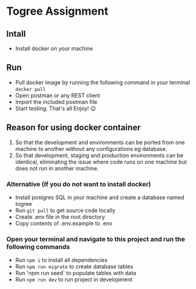 # Togree Assignment

## Intall

- Install docker on your machine

## Run

- Pull docker image by running the following command in your terminal
  `docker pull`
- Open postman or any REST client
- Import the included postman file
- Start testing. That's all Enjoy! :wink:

## Reason for using docker container

1. So that the development and environments can be ported from one machine to another without any configurations eg database.
2. So that development, staging and production environments can be identical, eliminating the issue where code runs on one machine but does not run in another machine.

### Alternative (If you do not want to install docker)

- Install postgres SQL in your machine and create a database named togree
- Run `git pull` to get source code locally
- Create .env file in the root directory
- Copy contents of .env.example to .env

### Open your terminal and navigate to this project and run the following commands

- Run `npm i` to install all dependencies
- Run `npm run migrate` to create database tables
- Run 'npm run seed` to populate tables with data
- Run `npm run dev` to run project in development
